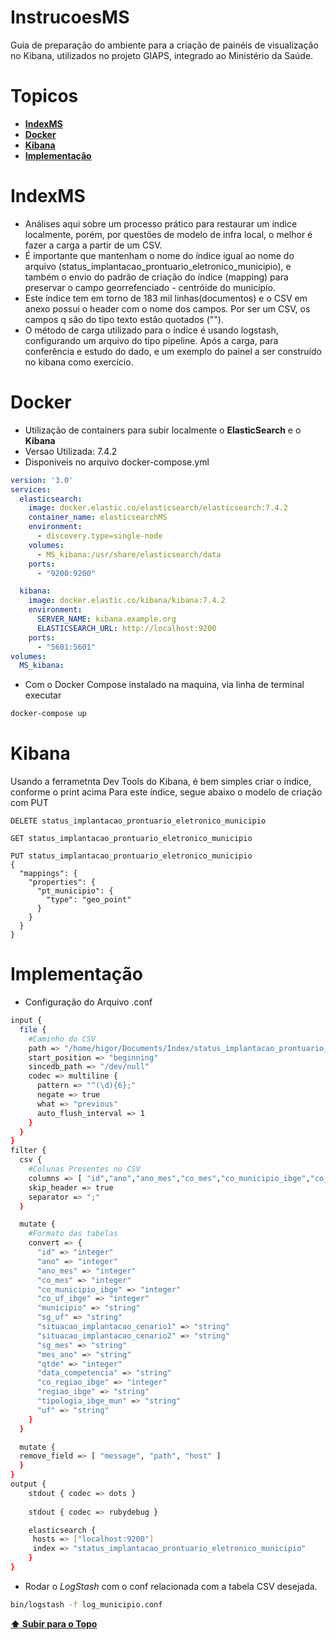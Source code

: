 # InstrucoesMS
Guia de preparação do ambiente para a criação de painéis de visualização no Kibana, utilizados no projeto GIAPS, integrado ao Ministério da Saúde.




# Topicos 
- **[IndexMS](#IndexMS)**
- **[Docker](#Docker)**
- **[Kibana](#Kibana)**
- **[Implementação](#Implementação)**

# IndexMS 

- Análises aqui sobre um processo prático para restaurar um índice localmente, porém, por questões de modelo de infra local, o melhor é fazer a carga a partir de um CSV.
-  É importante que mantenham o nome do índice igual ao nome do arquivo (status_implantacao_prontuario_eletronico_municipio), e também o envio do padrão de criação do índice (mapping) para preservar o campo georrefenciado - centróide do municipío. 
- Este índice tem em torno de 183 mil linhas(documentos) e o CSV em anexo possui o header com o nome dos campos. Por ser um CSV, os campos q são do tipo texto estão quotados ("").  
- O método de carga utilizado para o índice é usando logstash, configurando um arquivo do tipo pipeline. Após a carga, para conferência  e estudo do dado, e um exemplo do painel a ser construído no kibana como exercício.

# Docker

- Utilização de containers para subir localmente o __ElasticSearch__ e o __Kibana__ 
- Versao Utilizada: 7.4.2 
- Disponiveis no arquivo docker-compose.yml

``` yml
version: '3.0'
services:
  elasticsearch:
    image: docker.elastic.co/elasticsearch/elasticsearch:7.4.2
    container_name: elasticsearchMS
    environment:
      - discovery.type=single-node
    volumes:
      - MS_kibana:/usr/share/elasticsearch/data
    ports:
      - "9200:9200"

  kibana:
    image: docker.elastic.co/kibana/kibana:7.4.2
    environment:
      SERVER_NAME: kibana.example.org
      ELASTICSEARCH_URL: http://localhost:9200
    ports:
      - "5601:5601"
volumes:
  MS_kibana:
```

- Com o Docker Compose instalado na maquina, via linha de terminal executar 
``` sh 
docker-compose up
```





# Kibana

Usando a ferrametnta Dev Tools do Kibana, é bem simples criar o índice, conforme o print acima
Para este índice, segue abaixo o modelo de criação com PUT

``` http 
DELETE status_implantacao_prontuario_eletronico_municipio

GET status_implantacao_prontuario_eletronico_municipio

PUT status_implantacao_prontuario_eletronico_municipio
{
  "mappings": {
    "properties": {
      "pt_municipio": {
        "type": "geo_point"
      }
    }
  }
}

```

# Implementação

- Configuração do Arquivo  .conf

```sh
input {
  file {
    #Caminho do CSV 
    path => "/home/higor/Documents/Index/status_implantacao_prontuario_eletronico_municipio.csv"
    start_position => "beginning"
    sincedb_path => "/dev/null"
    codec => multiline {
      pattern => "^(\d){6};"
      negate => true
      what => "previous"
      auto_flush_interval => 1
    }
  }
}
filter {
  csv {
    #Colunas Presentes no CSV
    columns => [ "id","ano","ano_mes","co_mes","co_municipio_ibge","co_uf_ibge","municipio","sg_uf","situacao_implantacao_cenario1","situacao_implantacao_cenario2","sg_mes","mes_ano","qtde","data_competencia","pt_municipio","co_regiao_ibge","regiao_ibge","tipologia_ibge_mun","uf"]
    skip_header => true
    separator => ";"
  }

  mutate {
    #Formato das tabelas
    convert => {
      "id" => "integer"
      "ano" => "integer"
      "ano_mes" => "integer"
      "co_mes" => "integer"
      "co_municipio_ibge" => "integer"
      "co_uf_ibge" => "integer"
      "municipio" => "string"
      "sg_uf" => "string"
      "situacao_implantacao_cenario1" => "string"
      "situacao_implantacao_cenario2" => "string"
      "sg_mes" => "string"
      "mes_ano" => "string"
      "qtde" => "integer"
      "data_competencia" => "string"
      "co_regiao_ibge" => "integer"
      "regiao_ibge" => "string"
      "tipologia_ibge_mun" => "string"
      "uf" => "string"
    }
  }

  mutate {
  remove_field => [ "message", "path", "host" ]
  }
}
output {
    stdout { codec => dots }
    
    stdout { codec => rubydebug }

    elasticsearch {
     hosts => ["localhost:9200"]
     index => "status_implantacao_prontuario_eletronico_municipio"
    }
}
```


- Rodar o *LogStash* com o conf relacionada com a tabela CSV desejada.


 ```sh 
 bin/logstash -f log_municipio.conf
 ```

**[⬆ Subir para o Topo](#Topicos)**
